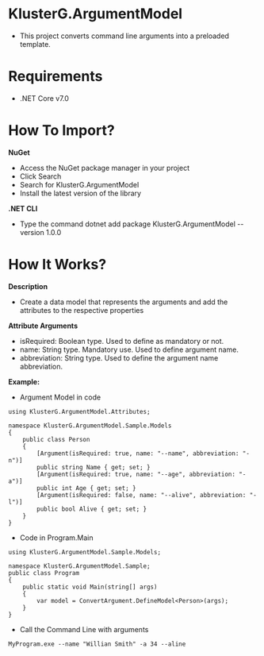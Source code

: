 # KlusterG.ArgumentModel
* This project converts command line arguments into a preloaded template.

# Requirements
* .NET Core v7.0

# How To Import?
**NuGet**
* Access the NuGet package manager in your project
* Click Search
* Search for KlusterG.ArgumentModel
* Install the latest version of the library

**.NET CLI**
* Type the command dotnet add package KlusterG.ArgumentModel --version 1.0.0

# How It Works?
**Description**
* Create a data model that represents the arguments and add the attributes to the respective properties

**Attribute Arguments**
* isRequired: Boolean type. Used to define as mandatory or not.
* name: String type. Mandatory use. Used to define argument name.
* abbreviation: String type. Used to define the argument name abbreviation.

**Example:**
* Argument Model in code
```
using KlusterG.ArgumentModel.Attributes;

namespace KlusterG.ArgumentModel.Sample.Models
{
    public class Person
    {
        [Argument(isRequired: true, name: "--name", abbreviation: "-n")]
        public string Name { get; set; }
        [Argument(isRequired: true, name: "--age", abbreviation: "-a")]
        public int Age { get; set; }
        [Argument(isRequired: false, name: "--alive", abbreviation: "-l")]
        public bool Alive { get; set; }
    }
}
```

* Code in Program.Main
```
using KlusterG.ArgumentModel.Sample.Models;

namespace KlusterG.ArgumentModel.Sample;
public class Program
{
    public static void Main(string[] args)
    {
        var model = ConvertArgument.DefineModel<Person>(args);
    }
}
```

* Call the Command Line with arguments
~~~
MyProgram.exe --name "Willian Smith" -a 34 --aline
~~~
